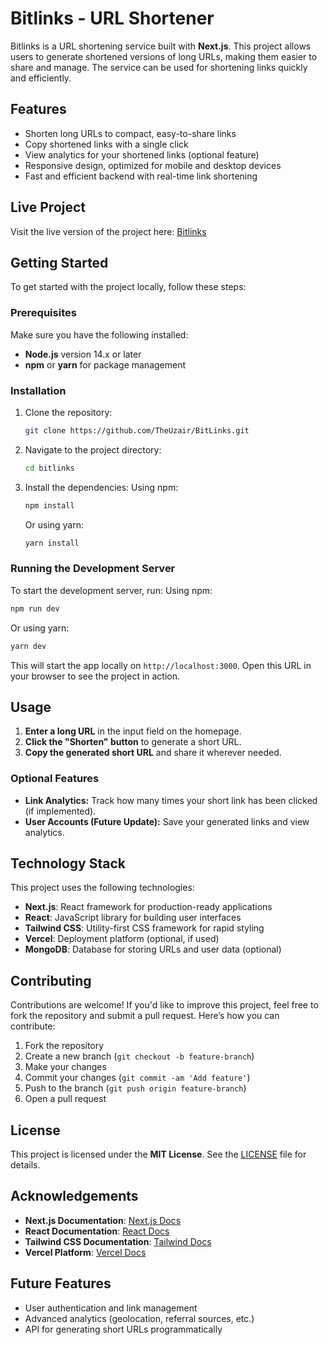 # Bitlinks - URL Shortener

Bitlinks is a URL shortening service built with **Next.js**. This project allows users to generate shortened versions of long URLs, making them easier to share and manage. The service can be used for shortening links quickly and efficiently.

## Features

- Shorten long URLs to compact, easy-to-share links
- Copy shortened links with a single click
- View analytics for your shortened links (optional feature)
- Responsive design, optimized for mobile and desktop devices
- Fast and efficient backend with real-time link shortening

## Live Project

Visit the live version of the project here: [Bitlinks](https://bit-links-blush.vercel.app/)

## Getting Started

To get started with the project locally, follow these steps:

### Prerequisites

Make sure you have the following installed:

- **Node.js** version 14.x or later
- **npm** or **yarn** for package management

### Installation

1. Clone the repository:
   ```bash
   git clone https://github.com/TheUzair/BitLinks.git
   ```

2. Navigate to the project directory:
   ```bash
   cd bitlinks
   ```

3. Install the dependencies:
   Using npm:
   ```bash
   npm install
   ```
   Or using yarn:
   ```bash
   yarn install
   ```

### Running the Development Server

To start the development server, run:
Using npm:
```bash
npm run dev
```
Or using yarn:
```bash
yarn dev
```

This will start the app locally on `http://localhost:3000`. Open this URL in your browser to see the project in action.

## Usage

1. **Enter a long URL** in the input field on the homepage.
2. **Click the "Shorten" button** to generate a short URL.
3. **Copy the generated short URL** and share it wherever needed.

### Optional Features

- **Link Analytics:** Track how many times your short link has been clicked (if implemented).
- **User Accounts (Future Update):** Save your generated links and view analytics.

## Technology Stack

This project uses the following technologies:

- **Next.js**: React framework for production-ready applications
- **React**: JavaScript library for building user interfaces
- **Tailwind CSS**: Utility-first CSS framework for rapid styling
- **Vercel**: Deployment platform (optional, if used)
- **MongoDB**: Database for storing URLs and user data (optional)

## Contributing

Contributions are welcome! If you'd like to improve this project, feel free to fork the repository and submit a pull request. Here’s how you can contribute:

1. Fork the repository
2. Create a new branch (`git checkout -b feature-branch`)
3. Make your changes
4. Commit your changes (`git commit -am 'Add feature'`)
5. Push to the branch (`git push origin feature-branch`)
6. Open a pull request

## License

This project is licensed under the **MIT License**. See the [LICENSE](LICENSE) file for details.

## Acknowledgements

- **Next.js Documentation**: [Next.js Docs](https://nextjs.org/docs)
- **React Documentation**: [React Docs](https://reactjs.org/docs)
- **Tailwind CSS Documentation**: [Tailwind Docs](https://tailwindcss.com/docs)
- **Vercel Platform**: [Vercel Docs](https://vercel.com/docs)

## Future Features

- User authentication and link management
- Advanced analytics (geolocation, referral sources, etc.)
- API for generating short URLs programmatically

